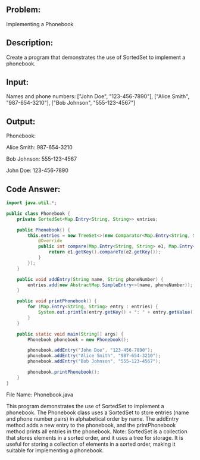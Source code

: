 ## Problem: 
Implementing a Phonebook

## Description: 
Create a program that demonstrates the use of SortedSet to implement a phonebook.

## Input:

Names and phone numbers: ["John Doe", "123-456-7890"], ["Alice Smith", "987-654-3210"], ["Bob Johnson", "555-123-4567"]

## Output:

Phonebook:

Alice Smith: 987-654-3210

Bob Johnson: 555-123-4567

John Doe: 123-456-7890

## Code Answer:

```Java
import java.util.*;

public class Phonebook {
    private SortedSet<Map.Entry<String, String>> entries;

    public Phonebook() {
        this.entries = new TreeSet<>(new Comparator<Map.Entry<String, String>>() {
            @Override
            public int compare(Map.Entry<String, String> e1, Map.Entry<String, String> e2) {
                return e1.getKey().compareTo(e2.getKey());
            }
        });
    }

    public void addEntry(String name, String phoneNumber) {
        entries.add(new AbstractMap.SimpleEntry<>(name, phoneNumber));
    }

    public void printPhonebook() {
        for (Map.Entry<String, String> entry : entries) {
            System.out.println(entry.getKey() + ": " + entry.getValue());
        }
    }

    public static void main(String[] args) {
        Phonebook phonebook = new Phonebook();

        phonebook.addEntry("John Doe", "123-456-7890");
        phonebook.addEntry("Alice Smith", "987-654-3210");
        phonebook.addEntry("Bob Johnson", "555-123-4567");

        phonebook.printPhonebook();
    }
}
```

File Name: Phonebook.java

This program demonstrates the use of SortedSet to implement a phonebook. The Phonebook class uses a SortedSet to store entries (name and phone number pairs) in alphabetical order by name. The addEntry method adds a new entry to the phonebook, and the printPhonebook method prints all entries in the phonebook.
Note: SortedSet is a collection that stores elements in a sorted order, and it uses a tree for storage. It is useful for storing a collection of elements in a sorted order, making it suitable for implementing a phonebook.
